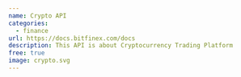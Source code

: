 ```yaml
---
name: Crypto API
categories:
  - finance
url: https://docs.bitfinex.com/docs
description: This API is about Cryptocurrency Trading Platform
free: true
image: crypto.svg
---
```

